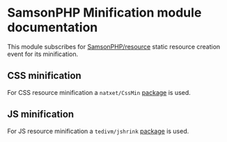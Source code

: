 # SamsonPHP Minification module documentation
This module subscribes for [SamsonPHP/resource](https://github.com/SamsonPHP/resource) static resource creation
event for its minification.

## CSS minification
For CSS resource minification a ```natxet/CssMin``` [package](https://github.com/natxet/CssMin) is used.

## JS minification
For JS resource minification a ```tedivm/jshrink``` [package](https://github.com/tedious/JShrink) is used.